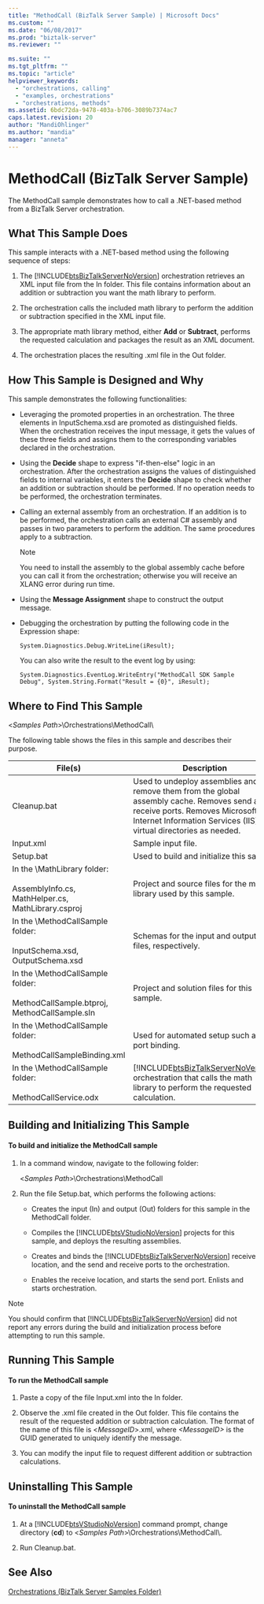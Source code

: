 ```yaml
---
title: "MethodCall (BizTalk Server Sample) | Microsoft Docs"
ms.custom: ""
ms.date: "06/08/2017"
ms.prod: "biztalk-server"
ms.reviewer: ""

ms.suite: ""
ms.tgt_pltfrm: ""
ms.topic: "article"
helpviewer_keywords: 
  - "orchestrations, calling"
  - "examples, orchestrations"
  - "orchestrations, methods"
ms.assetid: 6bdc72da-9478-403a-b706-3089b7374ac7
caps.latest.revision: 20
author: "MandiOhlinger"
ms.author: "mandia"
manager: "anneta"
---
```

# MethodCall (BizTalk Server Sample)
The MethodCall sample demonstrates how to call a .NET-based method from a BizTalk Server orchestration.  

## What This Sample Does  
 This sample interacts with a .NET-based method using the following sequence of steps:  

1. The [!INCLUDE[btsBizTalkServerNoVersion](../includes/btsbiztalkservernoversion-md.md)] orchestration retrieves an XML input file from the In folder. This file contains information about an addition or subtraction you want the math library to perform.  

2. The orchestration calls the included math library to perform the addition or subtraction specified in the XML input file.  

3. The appropriate math library method, either **Add** or **Subtract**, performs the requested calculation and packages the result as an XML document.  

4. The orchestration places the resulting .xml file in the Out folder.  

## How This Sample is Designed and Why  
 This sample demonstrates the following functionalities:  

-   Leveraging the promoted properties in an orchestration. The three elements in InputSchema.xsd are promoted as distinguished fields. When the orchestration receives the input message, it gets the values of these three fields and assigns them to the corresponding variables declared in the orchestration.  

-   Using the **Decide** shape to express "if-then-else" logic in an orchestration. After the orchestration assigns the values of distinguished fields to internal variables, it enters the **Decide** shape to check whether an addition or subtraction should be performed. If no operation needs to be performed, the orchestration terminates.  

-   Calling an external assembly from an orchestration. If an addition is to be performed, the orchestration calls an external C# assembly and passes in two parameters to perform the addition. The same procedures apply to a subtraction.  

    > [!NOTE]
    >  You need to install the assembly to the global assembly cache before you can call it from the orchestration; otherwise you will receive an XLANG error during run time.  

-   Using the **Message Assignment** shape to construct the output message.  

-   Debugging the orchestration by putting the following code in the Expression shape:  

    ```  
    System.Diagnostics.Debug.WriteLine(iResult);  
    ```  

     You can also write the result to the event log by using:  

    ```  
    System.Diagnostics.EventLog.WriteEntry("MethodCall SDK Sample Debug", System.String.Format("Result = {0}", iResult);  
    ```  

## Where to Find This Sample  
 \<*Samples Path*\>\Orchestrations\MethodCall\  

 The following table shows the files in this sample and describes their purpose.  


|                                          File(s)                                           |                                                                                           Description                                                                                            |
|--------------------------------------------------------------------------------------------|--------------------------------------------------------------------------------------------------------------------------------------------------------------------------------------------------|
|                                        Cleanup.bat                                         | Used to undeploy assemblies and remove them from the global assembly cache. Removes send and receive ports. Removes Microsoft Internet Information Services (IIS) virtual directories as needed. |
|                                         Input.xml                                          |                                                                                        Sample input file.                                                                                        |
|                                         Setup.bat                                          |                                                                            Used to build and initialize this sample.                                                                             |
| In the \MathLibrary folder:<br /><br /> AssemblyInfo.cs, MathHelper.cs, MathLibrary.csproj |                                                                Project and source files for the math library used by this sample.                                                                |
|       In the \MethodCallSample folder:<br /><br /> InputSchema.xsd, OutputSchema.xsd       |                                                                    Schemas for the input and output .xml files, respectively.                                                                    |
| In the \MethodCallSample folder:<br /><br /> MethodCallSample.btproj, MethodCallSample.sln |                                                                           Project and solution files for this sample.                                                                            |
|          In the \MethodCallSample folder:<br /><br /> MethodCallSampleBinding.xml          |                                                                          Used for automated setup such as port binding.                                                                          |
|             In the \MethodCallSample folder:<br /><br /> MethodCallService.odx             |                [!INCLUDE[btsBizTalkServerNoVersion](../includes/btsbiztalkservernoversion-md.md)] orchestration that calls the math library to perform the requested calculation.                |

## Building and Initializing This Sample  

#### To build and initialize the MethodCall sample  

1. In a command window, navigate to the following folder:  

    \<*Samples Path*\>\Orchestrations\MethodCall  

2. Run the file Setup.bat, which performs the following actions:  

   - Creates the input (In) and output (Out) folders for this sample in the MethodCall folder.  

   - Compiles the [!INCLUDE[btsVStudioNoVersion](../includes/btsvstudionoversion-md.md)] projects for this sample, and deploys the resulting assemblies.  

   - Creates and binds the [!INCLUDE[btsBizTalkServerNoVersion](../includes/btsbiztalkservernoversion-md.md)] receive location, and the send and receive ports to the orchestration.  

   - Enables the receive location, and starts the send port. Enlists and starts orchestration.  

> [!NOTE]
>  You should confirm that [!INCLUDE[btsBizTalkServerNoVersion](../includes/btsbiztalkservernoversion-md.md)] did not report any errors during the build and initialization process before attempting to run this sample.  

## Running This Sample  

#### To run the MethodCall sample  

1.  Paste a copy of the file Input.xml into the In folder.  

2.  Observe the .xml file created in the Out folder. This file contains the result of the requested addition or subtraction calculation. The format of the name of this file is \<*MessageID*\>.xml, where *\<MessageID\>* is the GUID generated to uniquely identify the message.  

3.  You can modify the input file to request different addition or subtraction calculations.  

## Uninstalling This Sample  

#### To uninstall the MethodCall sample  

1. At a [!INCLUDE[btsVStudioNoVersion](../includes/btsvstudionoversion-md.md)] command prompt, change directory (**cd**) to \<*Samples Path*\>\Orchestrations\MethodCall\\.  

2. Run Cleanup.bat.  

## See Also  
 [Orchestrations (BizTalk Server Samples Folder)](../core/orchestrations-biztalk-server-samples-folder.md)